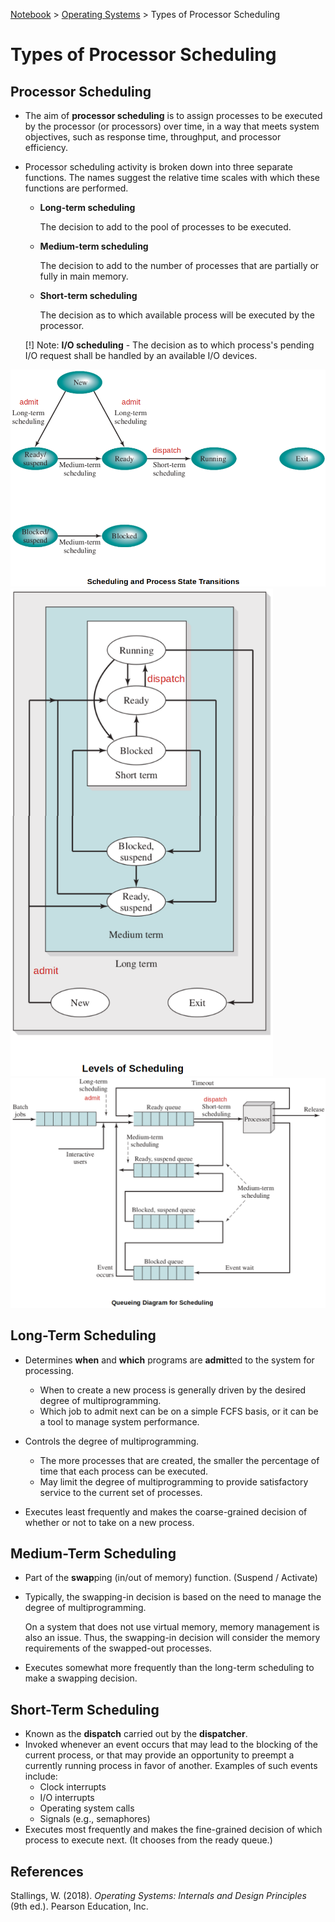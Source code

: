 <a href="../">Notebook</a> > <a href="./">Operating Systems</a> > Types of Processor Scheduling

# Types of Processor Scheduling



## Processor Scheduling

* The aim of **processor scheduling** is to assign processes to be executed by the processor (or processors) over time, in a way that meets system objectives, such as response time, throughput, and processor efficiency.

* Processor scheduling activity is broken down into three separate functions. The names suggest the relative time scales with which these functions are performed.

  * **Long-term scheduling**

    The decision to add to the pool of processes to be executed.

  * **Medium-term scheduling**

    The decision to add to the number of processes that are partially or fully in main memory.

  * **Short-term scheduling**

    The decision as to which available process will be executed by the processor.

  [!] Note: **I/O scheduling** - The decision as to which process's pending I/O request shall be handled by an available I/O devices.



<img src="./img/scheduling-and-process-state-transitions.png" alt="scheduling-and-process-state-transitions" width="700">





<img src="./img/levels-of-scheduling.png" alt="levels-of-scheduling" width="420">





<img src="./img/queueing-diagram-for-scheduling.png" alt="queueing-diagram-for-scheduling" width="800">





## Long-Term Scheduling

* Determines **when** and **which** programs are **admit**ted to the system for processing.
  * When to create a new process is generally driven by the desired degree of multiprogramming.
  * Which job to admit next can be on a simple FCFS basis, or it can be a tool to manage system performance.

* Controls the degree of multiprogramming.
  * The more processes that are created, the smaller the percentage of time that each process can be executed.
  * May limit the degree of multiprogramming to provide satisfactory service to the current set of processes.
* Executes least frequently and makes the coarse-grained decision of whether or not to take on a new process.



## Medium-Term Scheduling

* Part of the **swap**ping (in/out of memory) function. (Suspend / Activate)

* Typically, the swapping-in decision is based on the need to manage the degree of multiprogramming.

  On a system that does not use virtual memory, memory management is also an issue. Thus, the swapping-in decision will consider the memory requirements of the swapped-out processes.

* Executes somewhat more frequently than the long-term scheduling to make a swapping decision.



## Short-Term Scheduling

* Known as the **dispatch** carried out by the **dispatcher**.
* Invoked whenever an event occurs that may lead to the blocking of the current process, or that may provide an opportunity to preempt a currently running process in favor of another. Examples of such events include:
  * Clock interrupts
  * I/O interrupts
  * Operating system calls
  * Signals (e.g., semaphores)
* Executes most frequently and makes the fine-grained decision of which process to execute next. (It chooses from the ready queue.)





## References

Stallings, W. (2018). *Operating Systems: Internals and Design Principles* (9th ed.). Pearson Education, Inc.

